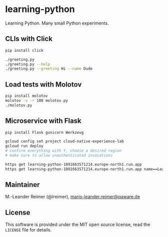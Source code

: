 # learning-python

Learning Python. Many small Python experiments.

## CLIs with Click

```bash
pip install click

./greeting.py
./greeting.py --help
./greeting.py --greeting Hi --name Dude
```

## Load tests with Molotov

```bash
pip install molotov
molotov -v -r 100 molotov.py
./molotov.py
```

## Microservice with Flask

```bash
pip install Flask gunicorn Werkzeug

gcloud config set project cloud-native-experience-lab
gcloud run deploy
# confirm everything with Y, choose a desired region
# make sure to allow unauthenticated invocations

https get learning-python-1091663571214.europe-north1.run.app
https get learning-python-1091663571214.europe-north1.run.app name==Leander
```

## Maintainer

M.-Leander Reimer (@lreimer), <mario-leander.reimer@qaware.de>

## License

This software is provided under the MIT open source license, read the `LICENSE`
file for details.
